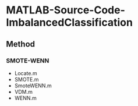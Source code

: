 # MATLAB-Source-Code-ImbalancedClassification

## Method

### SMOTE-WENN
- Locate.m
- SMOTE.m
- SmoteWENN.m
- VDM.m
- WENN.m
